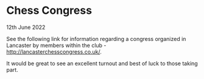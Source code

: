 # Chess Congress
12th June 2022

See the following link for information regarding a congress organized in Lancaster by members
within the club - http://lancasterchesscongress.co.uk/.

It would be great to see an excellent turnout and best of luck to those taking part.